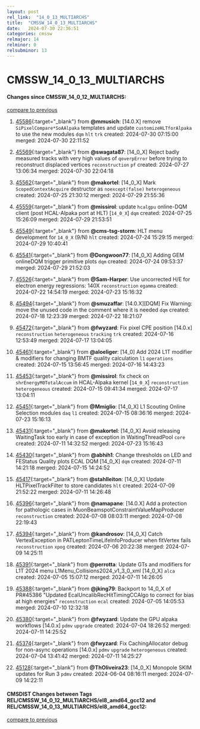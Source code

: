 ```yaml
---
layout: post
rel_link:  "14_0_13_MULTIARCHS"
title:  "CMSSW_14_0_13_MULTIARCHS"
date:   2024-07-30 22:36:51
categories: cmssw
relmajor: 14
relminor: 0
relsubminor: 13
---
```


# CMSSW_14_0_13_MULTIARCHS
#### Changes since CMSSW_14_0_12_MULTIARCHS:
[compare to previous](https://github.com/cms-sw/cmssw/compare/CMSSW_14_0_12_MULTIARCHS...CMSSW_14_0_13_MULTIARCHS)



1. [45586](http://github.com/cms-sw/cmssw/pull/45586){:target="_blank"}  from **@mmusich**: [14.0.X] remove `SiPixelCompare*SoAAlpaka` templates and update `customizeHLTforAlpaka` to use the new modules `dqm` `hlt` `trk` created: 2024-07-30 07:15:00 merged: 2024-07-30 22:11:52

2. [45569](http://github.com/cms-sw/cmssw/pull/45569){:target="_blank"}  from **@swagata87**: [14_0_X] Reject badly measured tracks with very high values of `qoverpError` before trying to reconstruct displaced vertices `reconstruction` `pf` created: 2024-07-27 13:06:34 merged: 2024-07-30 22:04:18

3. [45562](http://github.com/cms-sw/cmssw/pull/45562){:target="_blank"}  from **@makortel**: [14_0_X] Mark `ScopedContextAcquire` destructor as `noexcept(false)` `heterogeneous` created: 2024-07-25 21:30:12 merged: 2024-07-29 21:55:36

4. [45559](http://github.com/cms-sw/cmssw/pull/45559){:target="_blank"}  from **@missirol**: update `hcalgpu` online-DQM client (post HCAL-Alpaka port at HLT) [`14_0_X`] `dqm` created: 2024-07-25 15:26:09 merged: 2024-07-29 21:53:51

5. [45549](http://github.com/cms-sw/cmssw/pull/45549){:target="_blank"}  from **@cms-tsg-storm**: HLT menu development for `14_0_X` (9/N) `hlt` created: 2024-07-24 15:29:15 merged: 2024-07-29 10:40:41

6. [45541](http://github.com/cms-sw/cmssw/pull/45541){:target="_blank"}  from **@Dongwoon77**: [14_0_X] Adding GEM onlineDQM trigger primitive plots `dqm` created: 2024-07-24 09:53:37 merged: 2024-07-29 21:52:03

7. [45526](http://github.com/cms-sw/cmssw/pull/45526){:target="_blank"}  from **@Sam-Harper**: Use uncorrected H/E for electron energy regressions: 140X `reconstruction` `egamma` created: 2024-07-22 14:54:19 merged: 2024-07-23 15:16:32

8. [45494](http://github.com/cms-sw/cmssw/pull/45494){:target="_blank"}  from **@smuzaffar**: [14.0.X][DQM] Fix Warning: move the unused code in the comment where it is needed `dqm` created: 2024-07-18 12:23:39 merged: 2024-07-22 18:21:07

9. [45472](http://github.com/cms-sw/cmssw/pull/45472){:target="_blank"}  from **@fwyzard**: Fix pixel CPE position [14.0.x] `reconstruction` `heterogeneous` `tracking` `trk` created: 2024-07-16 12:53:49 merged: 2024-07-17 13:04:05

10. [45461](http://github.com/cms-sw/cmssw/pull/45461){:target="_blank"}  from **@aloeliger**: [14_0] Add 2024 L1T modifier & modifiers for changing BMTF quality calculation `l1` `operations` created: 2024-07-15 13:56:45 merged: 2024-07-16 14:43:23

11. [45453](http://github.com/cms-sw/cmssw/pull/45453){:target="_blank"}  from **@missirol**: fix check on `shrEnergyM0TotalAccum` in HCAL-Alpaka kernel [`14_0_X`] `reconstruction` `heterogeneous` created: 2024-07-15 09:41:34 merged: 2024-07-17 13:04:11

12. [45451](http://github.com/cms-sw/cmssw/pull/45451){:target="_blank"}  from **@Mmiglio**: [14_0_X] L1 Scouting Online Selection modules `daq` `l1` created: 2024-07-15 08:36:16 merged: 2024-07-23 15:16:13

13. [45431](http://github.com/cms-sw/cmssw/pull/45431){:target="_blank"}  from **@makortel**: [14_0_X] Avoid releasing WaitingTask too early in case of exception in WaitingThreadPool `core` created: 2024-07-11 14:32:52 merged: 2024-07-23 15:16:43

14. [45430](http://github.com/cms-sw/cmssw/pull/45430){:target="_blank"}  from **@abhih1**: Change thresholds on LED and FEStatus Quality plots ECAL DQM [14_0_X] `dqm` created: 2024-07-11 14:21:18 merged: 2024-07-15 14:24:52

15. [45417](http://github.com/cms-sw/cmssw/pull/45417){:target="_blank"}  from **@stahlleiton**: [14_0_X] Update HLTPixelTrackFilter to store candidates `hlt` created: 2024-07-09 21:52:22 merged: 2024-07-11 14:26:48

16. [45396](http://github.com/cms-sw/cmssw/pull/45396){:target="_blank"}  from **@namapane**: [14.0.X] Add a protection for pathologic cases in MuonBeamspotConstraintValueMapProducer `reconstruction` created: 2024-07-08 08:03:11 merged: 2024-07-08 22:19:43

17. [45394](http://github.com/cms-sw/cmssw/pull/45394){:target="_blank"}  from **@kandrosov**: [14_0_X] Catch VertexException in PATLeptonTimeLifeInfoProducer when fitVertex fails `reconstruction` `xpog` created: 2024-07-06 20:22:38 merged: 2024-07-09 14:25:11

18. [45391](http://github.com/cms-sw/cmssw/pull/45391){:target="_blank"}  from **@perrotta**: Update GTs and modifiers for L1T 2024 menu L1Menu_Collisions2024_v1_3_0_xml [14_0_X] `alca` created: 2024-07-05 15:07:12 merged: 2024-07-11 14:26:05

19. [45388](http://github.com/cms-sw/cmssw/pull/45388){:target="_blank"}  from **@jking79**: Backport to 14_0_X of PR#45386 "Updated EcalUncalibRecHitTimingCCAlgo to correct for bias at high energies" `reconstruction` `ecal` created: 2024-07-05 14:05:53 merged: 2024-07-10 12:32:18

20. [45380](http://github.com/cms-sw/cmssw/pull/45380){:target="_blank"}  from **@fwyzard**: Update the GPU alpaka workflows [14.0.x] `pdmv` `upgrade` created: 2024-07-04 18:26:52 merged: 2024-07-11 14:25:52

21. [45374](http://github.com/cms-sw/cmssw/pull/45374){:target="_blank"}  from **@fwyzard**: Fix CachingAllocator debug for non-async operations [14.0.x] `pdmv` `upgrade` `heterogeneous` created: 2024-07-04 13:41:42 merged: 2024-07-11 14:25:27

22. [45128](http://github.com/cms-sw/cmssw/pull/45128){:target="_blank"}  from **@ThOliveira23**: [14_0_X] Monopole SKIM updates for Run 3 `pdmv` created: 2024-06-04 08:16:11 merged: 2024-07-09 14:22:11

#### CMSDIST Changes between Tags REL/CMSSW_14_0_12_MULTIARCHS/el8_amd64_gcc12 and REL/CMSSW_14_0_13_MULTIARCHS/el8_amd64_gcc12:
[compare to previous](https://github.com/cms-sw/cmsdist/compare/REL/CMSSW_14_0_12_MULTIARCHS/el8_amd64_gcc12...REL/CMSSW_14_0_13_MULTIARCHS/el8_amd64_gcc12)


